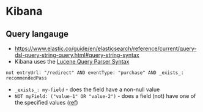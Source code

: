 # Kibana

## Query langauge

* <https://www.elastic.co/guide/en/elasticsearch/reference/current/query-dsl-query-string-query.html#query-string-syntax>
* Kibana uses the [Lucene Query Parser Syntax](https://lucene.apache.org/core/2_9_4/queryparsersyntax.html)


```
not entryUrl: "/redirect" AND eventType: "purchase" AND _exists_: recommendedPass
```

* `_exists_: my-field` - does the field have a non-null value
* `NOT myField: ("value-1" OR "value-2")` - does a field (not) have one of the specified values ([ref](https://discuss.elastic.co/t/filtering-for-multiple-values-of-a-single-field/97584))